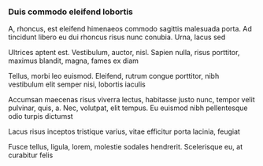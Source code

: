### Duis commodo eleifend lobortis

A, rhoncus, est eleifend himenaeos commodo sagittis malesuada porta. Ad tincidunt libero eu dui rhoncus risus nunc conubia. Urna, lacus sed

Ultrices aptent est. Vestibulum, auctor, nisl. Sapien nulla, risus porttitor, maximus blandit, magna, fames ex diam

Tellus, morbi leo euismod. Eleifend, rutrum congue porttitor, nibh vestibulum elit semper nisi, lobortis iaculis

Accumsan maecenas risus viverra lectus, habitasse justo nunc, tempor velit pulvinar, quis, a. Nec, volutpat, elit tempus. Eu euismod nibh pellentesque odio turpis dictumst

Lacus risus inceptos tristique varius, vitae efficitur porta lacinia, feugiat

Fusce tellus, ligula, lorem, molestie sodales hendrerit. Scelerisque eu, at curabitur felis


